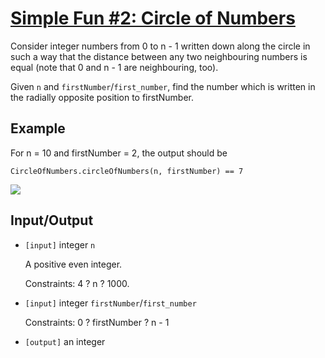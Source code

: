 # [Simple Fun #2: Circle of Numbers](https://www.codewars.com/kata/simple-fun-number-2-circle-of-numbers "https://www.codewars.com/kata/58841cb52a077503c4000015")

Consider integer numbers from 0 to n - 1 written down along the circle in such a way that the distance between any two neighbouring numbers is equal (note that 0 and n - 1 are neighbouring, too).

Given `n` and `firstNumber`/`first_number`, find the number which is written in the radially opposite position to firstNumber.

## Example

 For n = 10 and firstNumber = 2, the output should be

```
CircleOfNumbers.circleOfNumbers(n, firstNumber) == 7
```

![](https://codefightsuserpics.s3.amazonaws.com/tasks/circleOfNumbers/img/example.png?_tm=1476003938167)

## Input/Output

 - `[input]` integer `n`

   A positive even integer.

   Constraints: 4 ? n ? 1000.

 - `[input]` integer `firstNumber`/`first_number`

   Constraints: 0 ? firstNumber ? n - 1

 - `[output]` an integer